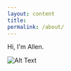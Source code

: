 ```yaml
---
layout: content
title: 
permalink: /about/
---
```

Hi, I'm Allen. 

![Alt Text](https://i.imgur.com/bZfs8Ta.png)





